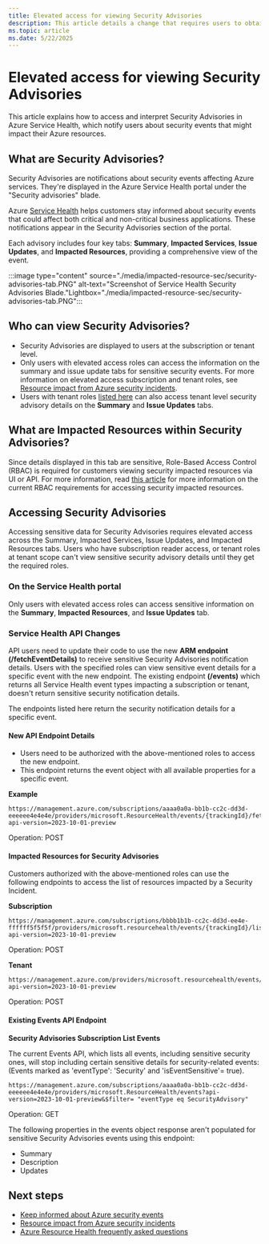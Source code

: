 ```yaml
---
title: Elevated access for viewing Security Advisories
description: This article details a change that requires users to obtain elevated access roles in order to view Security Advisory details
ms.topic: article
ms.date: 5/22/2025
---
```


# Elevated access for viewing Security Advisories


This article explains how to access and interpret Security Advisories in Azure Service Health, which notify users about security events that might impact their Azure resources.

## What are Security Advisories?

Security Advisories are notifications about security events affecting Azure services. They're displayed in the Azure Service Health portal under the "Security advisories" blade.

Azure [Service Health](service-health-overview.md) helps customers stay informed about security events that could affect both critical and non-critical business applications. These notifications appear in the Security Advisories section of the portal.

Each advisory includes four key tabs: **Summary**, **Impacted Services**, **Issue Updates**, and **Impacted Resources**, providing a comprehensive view of the event.


:::image type="content" source="./media/impacted-resource-sec/security-advisories-tab.PNG" alt-text="Screenshot of Service Health Security Advisories Blade."Lightbox="./media/impacted-resource-sec/security-advisories-tab.PNG":::

## Who can view Security Advisories?

- Security Advisories are displayed to users at the subscription or tenant level.
- Only users with elevated access roles can access the information on the summary and issue update tabs for sensitive security events. For more information on elevated access subscription and tenant roles, see [Resource impact from Azure security incidents](impacted-resources-security.md).
- Users with tenant roles [listed here](admin-access-reference.md) can also access tenant level security advisory details on the **Summary** and **Issue Updates** tabs.



## What are Impacted Resources within Security Advisories?

Since details displayed in this tab are sensitive, Role-Based Access Control (RBAC) is required for customers viewing security impacted resources via UI or API. For more information, read [this article](impacted-resources-security.md) for more information on the current RBAC requirements for accessing security impacted resources.


## Accessing Security Advisories

Accessing sensitive data for Security Advisories requires elevated access across the Summary, Impacted Services, Issue Updates, and Impacted Resources tabs. Users who have subscription reader access, or tenant roles at tenant scope can't view sensitive security advisory details until they get the required roles.

### On the Service Health portal

Only users with elevated access roles can access sensitive information on the **Summary**, **Impacted Resources**, and **Issue Updates** tab.

### Service Health API Changes

API users need to update their code to use the new **ARM endpoint (/fetchEventDetails)** to receive sensitive Security Advisories notification details. Users with the specified roles can view sensitive event details for a specific event with the new endpoint. The existing endpoint **(/events)** which returns all Service Health event types impacting a subscription or tenant, doesn't return sensitive security notification details. <!--This update will be made to API version 2023-10-01-preview and future versions.-->

The <!--new and existing--> endpoints listed here <!--will--> return the security notification details for a specific event.

#### New API Endpoint Details

- Users need to be authorized with the above-mentioned roles to access the new endpoint.
- This endpoint returns the event object with all available properties for a specific event. 

<!--- Available since API version 2022-10-01-->


**Example**

```HTTP
https://management.azure.com/subscriptions/aaaa0a0a-bb1b-cc2c-dd3d-eeeeee4e4e4e/providers/microsoft.ResourceHealth/events/{trackingId}/fetchEventDetails?api-version=2023-10-01-preview 
```
Operation: POST

#### Impacted Resources for Security Advisories

Customers authorized with the above-mentioned roles can use the following endpoints to access the list of resources impacted by a Security Incident.
<!--- Available since API version 2022-05-01-->

 
**Subscription**

```HTTP
https://management.azure.com/subscriptions/bbbb1b1b-cc2c-dd3d-ee4e-ffffff5f5f5f/providers/microsoft.resourcehealth/events/{trackingId}/listSecurityAdvisoryImpactedResources?api-version=2023-10-01-preview 
```
Operation: POST

**Tenant**

```HTTP
https://management.azure.com/providers/microsoft.resourcehealth/events/{trackingId}/listSecurityAdvisoryImpactedResources?api-version=2023-10-01-preview
```
Operation: POST

#### Existing Events API Endpoint

**Security Advisories Subscription List Events** 

The current Events API, which lists all events, including sensitive security ones, will stop including certain sensitive details for security-related events:<br> (Events marked as 'eventType': 'Security' and 'isEventSensitive'= true).
<!--With API version 2023-10-01-preview (and future API versions), The existing Events API endpoint which returns the list of events (including sensitive security events with property 'eventType' : `Security` and property 'isEventSensitive' = true) will be restricted to not pass sensitive properties listed below for security events.-->

```HTTP
https://management.azure.com/subscriptions/aaaa0a0a-bb1b-cc2c-dd3d-eeeeee4e4e4e/providers/microsoft.ResourceHealth/events?api-version=2023-10-01-preview&$filter= "eventType eq SecurityAdvisory"
```
Operation: GET

The following properties in the events object response aren't populated for sensitive Security Advisories events using this endpoint:

* Summary
* Description
* Updates


## Next steps

* [Keep informed about Azure security events](stay-informed-security.md)
* [Resource impact from Azure security incidents](impacted-resources-security.md)
* [Azure Resource Health frequently asked questions](resource-health-faq.yml)
